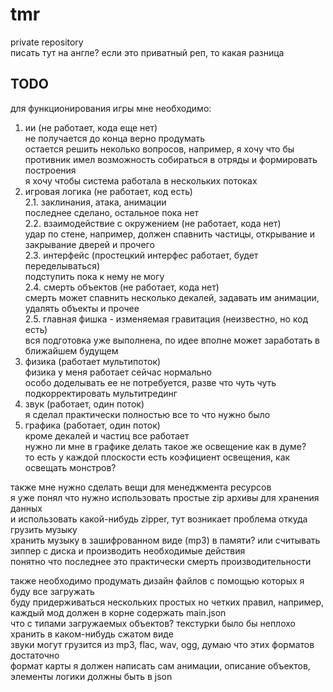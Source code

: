 # tmr

private repository  
писать тут на англе? если это приватный реп, то какая разница

## TODO

для функционирования игры мне необходимо:  
1. ии (не работает, кода еще нет)  
не получается до конца верно продумать  
остается решить неколько вопросов, например, я хочу что бы противник имел возможность собираться в отряды и формировать построения  
я хочу чтобы система работала в нескольких потоках
2. игровая логика (не работает, код есть)  
2.1. заклинания, атака, анимации  
последнее сделано, остальное пока нет  
2.2. взаимодействие с окружением (не работает, кода нет)  
удар по стене, например, должен спавнить частицы, открывание и закрывание дверей и прочего  
2.3. интерфейс (простецкий интерфес работает, будет переделываться)  
подступить пока к нему не могу  
2.4. смерть объектов (не работает, кода нет)  
смерть может спавнить несколько декалей, задавать им анимации, удалять объекты и прочее  
2.5. главная фишка - изменяемая гравитация (неизвестно, но код есть)  
вся подготовка уже выполнена, по идее вполне может заработать в ближайшем будущем  
3. физика (работает мультипоток)  
физика у меня работает сейчас нормально  
особо доделывать ее не потребуется, разве что чуть чуть подкорректировать мультитрединг  
4. звук (работает, один поток)  
я сделал практически полностью все то что нужно было  
5. графика (работает, один поток)  
кроме декалей и частиц все работает  
нужно ли мне в графике делать такое же освещение как в думе?  
то есть у каждой плоскости есть коэфициент освещения, как освещать монстров?  

также мне нужно сделать вещи для менеджмента ресурсов  
я уже понял что нужно использовать простые zip архивы для хранения данных  
и использовать какой-нибудь zipper, тут возникает проблема откуда грузить музыку  
хранить музыку в зашифрованном виде (mp3) в памяти? или считывать зиппер с диска и производить необходимые действия  
понятно что последнее это практически смерть производительности  

также необходимо продумать дизайн файлов с помощью которых я буду все загружать  
буду придерживаться нескольких простых но четких правил, например, каждый мод должен в корне содержать main.json  
что с типами загружаемых объектов? текстурки было бы неплохо хранить в каком-нибудь сжатом виде  
звуки могут грузится из mp3, flac, wav, ogg, думаю что этих форматов достаточно  
формат карты я должен написать сам
анимации, описание объектов, элементы логики должны быть в json
